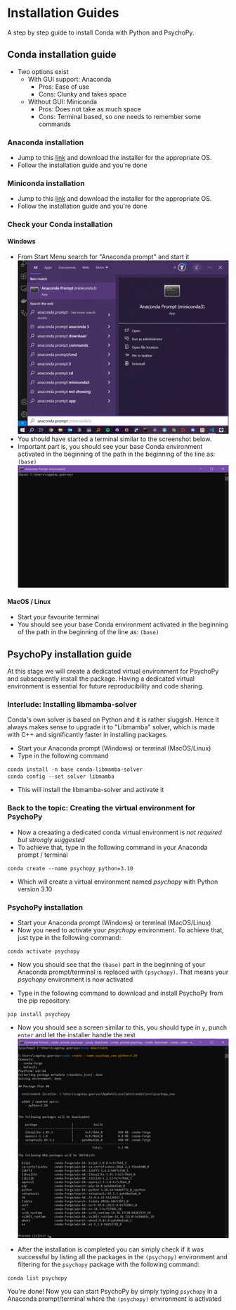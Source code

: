 # Installation Guides

A step by step guide to install Conda with Python and PsychoPy.

## Conda installation guide

- Two options exist
  - With GUI support: Anaconda
    - Pros: Ease of use
    - Cons: Clunky and takes space
  - Without GUI: Miniconda
    - Pros: Does not take as much space
    - Cons: Terminal based, so one needs to remember some commands

### Anaconda installation

- Jump to this [link](https://www.anaconda.com/download) and download the installer for the appropriate OS.
- Follow the installation guide and you're done

### Miniconda installation

- Jump to this [link](https://docs.anaconda.com/free/miniconda/miniconda-install/) and download the installer for the appropriate OS.
- Follow the installation guide and you're done

### Check your Conda installation

#### Windows

- From Start Menu search for "Anaconda prompt" and start it
  ![Conda check](images/conda_check.png)
- You should have started a terminal similar to the screenshot below.
- Important part is, you should see your base Conda environment activated in the beginning of the path in the beginning of the line as: `(base)`
  ![Conda check](images/conda_check2.png)

#### MacOS / Linux

- Start your favourite terminal
- You should see your base Conda environment activated in the beginning of the path in the beginning of the line as: `(base)`

## PsychoPy installation guide

At this stage we will create a dedicated virtual environment for PsychoPy and subsequently install the package.
Having a dedicated virtual environment is essential for future reproducibility and code sharing.

### Interlude: Installing libmamba-solver

Conda's own solver is based on Python and it is rather sluggish.
Hence it always makes sense to upgrade it to "Libmamba" solver, which is made with C++ and significantly faster in installing packages.

- Start your Anaconda prompt (Windows) or terminal (MacOS/Linux)
- Type in the following command

```
conda install -n base conda-libmamba-solver
conda config --set solver libmamba
```

- This will install the libmamba-solver and activate it

### Back to the topic: Creating the virtual environment for PsychoPy

- Now a creaating a dedicated conda virtual environment is _not required but strongly suggested_
- To achieve that, type in the following command in your Anaconda prompt / terminal

```
conda create --name psychopy python=3.10
```

- Which will create a virtual environment named _psychopy_ with Python version 3.10

### PsychoPy installation

- Start your Anaconda prompt (Windows) or terminal (MacOS/Linux)
- Now you need to activate your _psychopy_ environment.
  To achieve that, just type in the following command:

```
conda activate psychopy
```

- Now you should see that the `(base)` part in the beginning of your Anaconda prompt/terminal is replaced with `(psychopy)`.
  That means your _psychopy_ environment is now activated

- Type in the following command to download and install PsychoPy from the pip repository:

```
pip install psychopy
```

- Now you should see a screen similar to this, you should type in `y`, punch `enter` and let the installer handle the rest
  ![Conda check](images/psychopy_install.png)

- After the installation is completed you can simply check if it was successful by listing all the packages in the `(psychopy)` environment and filtering for the `psychopy` package with the following command:

```
conda list psychopy
```

You're done!
Now you can start PsychoPy by simply typing `psychopy` in a Anaconda prompt/terminal where the `(psychopy)` environment is activated
